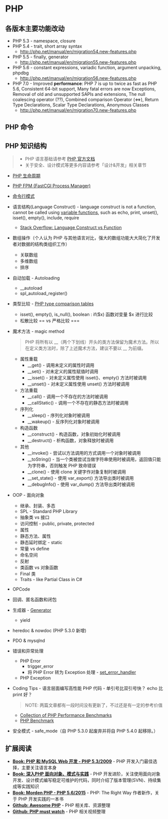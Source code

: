 # PHP

## 各版本主要功能改动
* PHP 5.3 - namespace, closure
* PHP 5.4 - trait, short array syntax
    * http://php.net/manual/en/migration54.new-features.php
* PHP 5.5 - finally, generator
    * http://php.net/manual/en/migration55.new-features.php
* PHP 5.6 - constant expressions, variadic function, argument unpacking, phpdbg
    * http://php.net/manual/en/migration56.new-features.php
* PHP 7.0 - Improved **performance**: PHP 7 is up to twice as fast as PHP 5.6, Consistent 64-bit support, Many fatal errors are now Exceptions, Removal of old and unsupported SAPIs and extensions, The null coalescing operator (??), Combined comparison Operator (<=>), Return Type Declarations, Scalar Type Declarations, Anonymous Classes
    * http://php.net/manual/en/migration70.new-features.php

## PHP 命令


## PHP 知识结构

> * PHP 语言基础请参考 [PHP 官方文档](http://php.net/manual)
> * 关于安全、设计模式等更多内容请参考「设计&开发」相关章节

* [PHP 生命周期](http://www.php-internals.com/book/?p=chapt02/02-01-php-life-cycle-and-zend-engine)
* [PHP FPM (FastCGI Process Manager)](http://php-fpm.org/about/)
* [命令行模式](http://php.net/manual/en/features.commandline.php)
* 语言结构(Language Construct) - language construct is not a function, cannot be called using [variable functions](http://php.net/manual/en/functions.variable-functions.php), such as echo, print, unset(), isset(), empty(), include, require
    * [Stack Overflow: Language Construct vs Function](http://stackoverflow.com/questions/1180184/what-is-the-difference-between-a-language-construct-and-a-built-in-function-in)
* 数组操作（个人认为 PHP 与其他语言对比，强大的数组功能大大简化了开发者对数据的结构类组织工作）
    * 关联数组
    * 多维数组
    * 排序
* 自动加载 - Autoloading
    * __autoload
    * spl_autoload_register()
* 类型比较 - [PHP type comparison tables](http://php.net/manual/en/types.comparisons.php)
    * isset(), empty(), is_null(), boolean : if($x) 函数对变量 $x 进行比较
    * 松散比较 == vs 严格比较 ===
* 魔术方法 - magic method

    > PHP 将所有以 \_\_（两个下划线）开头的类方法保留为魔术方法。所以在定义类方法时，除了上述魔术方法，建议不要以 \_\_ 为前缀。

    * 属性重载
        * __get() - 调用未定义的属性时调用
        * __set() - 对未定义的属性赋值时调用
        * __isset() - 对未定义属性使用 isset()、empty() 方法时被调用
        * __unset() - 对未定义属性使用 unset() 方法时被调用
    * 方法重载
        * __call() - 调用一个不存在的方法时被调用
        * __callStatic() - 调用一个不存在的静态方法时被调用
    * 序列化
        * __sleep() - 序列化对象时被调用
        * __wakeup() - 反序列化对象时被调用
    * 构造函数
        * __construct() - 构造函数，对象初始化时被调用
        * __destruct() - 析构函数，对象释放时被调用
    * 其他
        * __invoke() - 尝试以方法调用的方式调用一个对象时被调用
        * __toString() - 当一个类被尝试当做字符串使用时被调用，返回值只能为字符串，否则触发 PHP 致命错误
        * __clone() - 使用 clone 关键字作对象复制时被调用
        * __set_state() - 使用 var_export() 方法导出类时被调用
        * __debugInfo() - 使用 var_dump() 方法导出类时被调用
* OOP - 面向对象
    * 继承、封装、多态
    * SPL - Standard PHP Library
    * 抽象类 vs 接口
    * 访问控制 - public, private, protected
    * 属性
    * 静态方法、属性
    * 静态延时绑定 - static
    * 常量 vs define
    * 命名空间
    * 反射
    * 类函数 vs 对象函数
    * Final 类
    * Traits - like Partial Class in C#
* OPCode
* 回调、匿名函数和闭包
* 生成器 - [Generator](http://php.net/manual/en/language.generators.overview.php)
    * yield
* heredoc & nowdoc (PHP 5.3.0 新增)
* PDO & mysqlnd
* 错误和异常处理
    * PHP Error
        * trigger_error
        * 将 PHP Error 转为 Exception 处理 - [set_error_handler](http://php.net/manual/en/function.set-error-handler.php)
    * PHP Exception
* Coding Tips - 语言层面编写高性能 PHP 代码 - 单引号比双引号快？ echo 比 print 好？

    > NOTE: 两篇文章都有一段时间没有更新了，不过还是有一定的参考价值

    * [Collection of PHP Performance Benchmarks](http://maettig.com/code/php/php-performance-benchmarks.php)
    * [PHP Benchmark](http://www.phpbench.com/)
* 安全模式 - safe_mode（自 PHP 5.3.0 起废弃并将自 PHP 5.4.0 起移除。）

## 扩展阅读

* [**Book: PHP 和 MySQL Web 开发 - PHP 5.3/2009**](http://book.douban.com/subject/3549421/) - PHP 开发入门最佳选择，主要关注语言本身
* [**Book: 深入PHP 面向对象、模式与实践**](http://book.douban.com/subject/6559267/) - PHP 开发进阶，关注使用面向对象开发、设计模式编写稳定可维护的代码，同时介绍了版本管理(SVN)、持续集成等实践知识
* [**Book: Morden PHP - PHP 5.6/2015**](http://shop.oreilly.com/product/0636920033868.do) - PHP: The Right Way 作者新作，关于 PHP 开发实践的一本书
* [**Github: Awesome PHP**](https://github.com/ziadoz/awesome-php) - PHP 相关库、资源整理
* [**Github: PHP must watch**](https://github.com/phptodayorg/php-must-watch) - PHP 相关视频整理